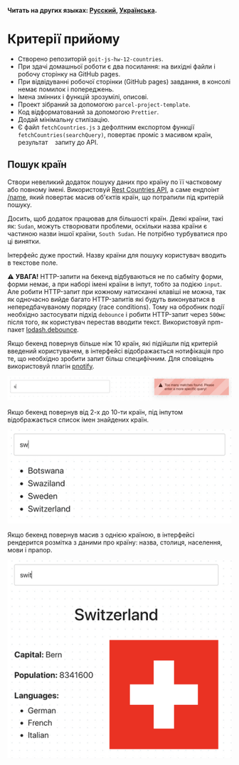 **Читать на других языках: [Русский](README.md), [Українська](README.ua.md).**

# Критерії прийому

- Створено репозиторій `goit-js-hw-12-countries`.
- При здачі домашньої роботи є два посилання: на вихідні
  файли і робочу сторінку на GitHub pages.
- При відвідуванні робочої сторінки (GitHub pages) завдання, в консолі немає помилок і попереджень.
- Імена змінних і функцій зрозумілі, описові.
- Проект зібраний за допомогою `parcel-project-template`.
- Код відформатований за допомогою `Prettier`.
- Додай мінімальну стилізацію.
- Є файл `fetchCountries.js` з дефолтним експортом функції
  `fetchCountries(searchQuery)`, повертає проміс з масивом країн, результат
   запиту до API.

## Пошук країн

Створи невеликий додаток пошуку даних про країну по її частковому або повному
імені. Використовуй [Rest Countries API](https://restcountries.eu/), а саме
ендпоінт [/name](https://restcountries.eu/#api-endpoints-name), який повертає
масив об'єктів країн, що потрапили під критерій пошуку.

Досить, щоб додаток працював для більшості країн. Деякі країни,
такі як: `Sudan`, можуть створювати проблеми, оскільки назва країни є
частиною назви іншої країни, `South Sudan`. Не потрібно турбуватися про ці
винятки.

Інтерфейс дуже простий. Назву країни для пошуку користувач вводить в
текстове поле.

⚠️ **УВАГА!** HTTP-запити на бекенд відбуваються не по сабміту форми, форми
немає, а при наборі імені країни в інпут, тобто за подією `input`. Але робити
HTTP-запит при кожному натисканні клавіші не можна, так як одночасно вийде
багато HTTP-запитів які будуть виконуватися в непередбачуваному порядку (race
conditions). Тому на обробник події необхідно застосувати підхід
`debounce` і робити HTTP-запит через `500мс` після того, як користувач
перестав вводити текст. Використовуй npm-пакет
[lodash.debounce](https://www.npmjs.com/package/lodash.debounce).

Якщо бекенд повернув більше ніж 10 країн, які підійшли під критерій введений
користувачем, в інтерфейсі відображається нотифікація про те, що необхідно
зробити запит більш специфічним. Для сповіщень використовуй плагін
[pnotify](https://github.com/sciactive/pnotify).

![сповіщення](assets/query-prompt.png)

Якщо бекенд повернув від 2-х до 10-ти країн, під інпутом відображається список імен
знайдених країн.

![список країн](assets/country-list.png)

Якщо бекенд повернув масив з однією країною, в інтерфейсі рендерится розмітка з
даними про країну: назва, столиця, населення, мови і прапор.

![інформація про країну](assets/country-info.png)
